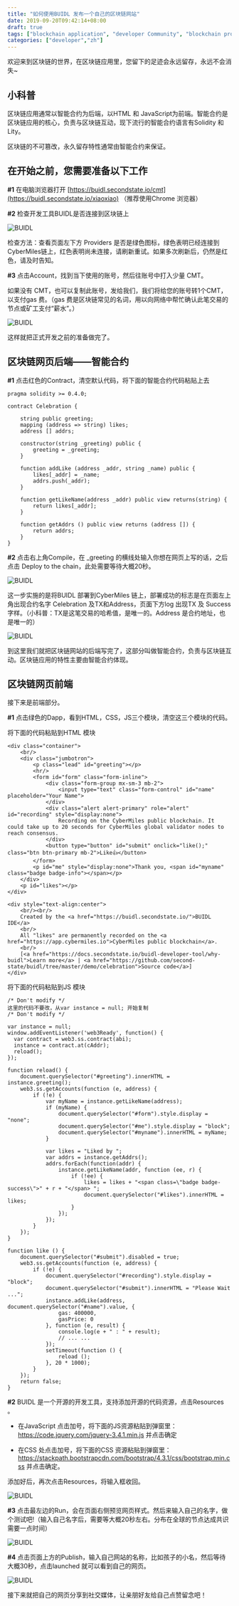 ```yaml
---
title: "如何使用BUIDL 发布一个自己的区块链网站"
date: 2019-09-20T09:42:14+08:00
draft: true
tags: ["blockchain application", "developer Community", "blockchain programming"]
categories: ["developer","zh"]
---
```


欢迎来到区块链的世界，在区块链应用里，您留下的足迹会永远留存，永远不会消失~

## 小科普

区块链应用通常以智能合约为后端，以HTML 和 JavaScript为前端。智能合约是区块链应用的核心，负责与区块链互动，现下流行的智能合约语言有Solidity 和Lity。

区块链的不可篡改，永久留存特性通常由智能合约来保证。

## 在开始之前，您需要准备以下工作

**#1** 在电脑浏览器打开 [https://buidl.secondstate.io/cmt](https://buidl.secondstate.io/xiaoxiao) （推荐使用Chrome 浏览器）

**#2** 检查开发工具BUIDL是否连接到区块链上

![BUIDL](/images/20190920-BUIDL-demo-01.png)

检查方法：查看页面左下方 Providers 是否是绿色图标，绿色表明已经连接到CyberMiles链上，红色表明尚未连接，请刷新重试。如果多次刷新后，仍然是红色，请及时告知。

**#3** 点击Account，找到当下使用的账号，然后往账号中打入少量 CMT。

如果没有 CMT，也可以复制此账号，发给我们，我们将给您的账号转1个CMT，以支付gas 费。（gas 费是区块链常见的名词，用以向网络中帮忙确认此笔交易的节点或矿工支付“薪水”。）

![BUIDL](/images/20190920-BUIDL-demo-02.png)

这样就把正式开发之前的准备做完了。

## 区块链网页后端——智能合约

**#1** 点击红色的Contract，清空默认代码，将下面的智能合约代码粘贴上去
```
pragma solidity >= 0.4.0;

contract Celebration {

    string public greeting;
    mapping (address => string) likes;
    address [] addrs;

    constructor(string _greeting) public {
        greeting = _greeting;
    }

    function addLike (address _addr, string _name) public {
        likes[_addr] = _name;
        addrs.push(_addr);
    }

    function getLikeName(address _addr) public view returns(string) {
        return likes[_addr];
    }

    function getAddrs () public view returns (address []) {
        return addrs;
    }
}
```

**#2** 点击右上角Compile，在 _greeting 的横线处输入你想在网页上写的话，之后点击 Deploy to the chain，此处需要等待大概20秒。

![BUIDL](/images/20190920-BUIDL-demo-03.png)

这一步实施的是将BUIDL 部署到CyberMiles 链上，部署成功的标志是在页面左上角出现合约名字 Celebration 及TX和Address，页面下方log 出现TX 及 Success 字样。（小科普：TX是这笔交易的哈希值，是唯一的。Address 是合约地址，也是唯一的）

![BUIDL](/images/20190920-BUIDL-demo-04.png)

到这里我们就把区块链网站的后端写完了，这部分叫做智能合约，负责与区块链互动。区块链应用的特性主要由智能合约体现。

## 区块链网页前端

接下来是前端部分。

**#1** 点击绿色的Dapp，看到HTML，CSS，JS三个模块，清空这三个模块的代码。

将下面的代码粘贴到HTML 模块

```
<div class="container">
    <br/>
    <div class="jumbotron">
        <p class="lead" id="greeting"></p>
        <hr/>
        <form id="form" class="form-inline">
            <div class="form-group mx-sm-3 mb-2">
                <input type="text" class="form-control" id="name" placeholder="Your Name">
            </div>
            <div class="alert alert-primary" role="alert" id="recording" style="display:none">
                Recording on the CyberMiles public blockchain. It could take up to 20 seconds for CyberMiles global validator nodes to reach consensus.
            </div>
            <button type="button" id="submit" onclick="like();" class="btn btn-primary mb-2">Like👍</button>
        </form>
        <p id="me" style="display:none">Thank you, <span id="myname" class="badge badge-info"></span></p>
    </div>
    <p id="likes"></p>
</div>

<div style="text-align:center">
    <br/><br/>
    Created by the <a href="https://buidl.secondstate.io/">BUIDL IDE</a>
    <br/>
    All "likes" are permanently recorded on the <a href="https://app.cybermiles.io">CyberMiles public blockchain</a>.
    <br/>
    [<a href="https://docs.secondstate.io/buidl-developer-tool/why-buidl">Learn more</a> | <a href="https://github.com/second-state/buidl/tree/master/demo/celebration">Source code</a>]
</div>
```

将下面的代码粘贴到JS 模块

```
/* Don't modify */
这里的代码不要改，从var instance = null; 开始复制
/* Don't modify */

var instance = null;
window.addEventListener('web3Ready', function() {
  var contract = web3.ss.contract(abi);
  instance = contract.at(cAddr);
  reload();
});

function reload() {
    document.querySelector("#greeting").innerHTML = instance.greeting();
    web3.ss.getAccounts(function (e, address) {
        if (!e) {
            var myName = instance.getLikeName(address);
            if (myName) {
                document.querySelector("#form").style.display = "none";
                document.querySelector("#me").style.display = "block";
                document.querySelector("#myname").innerHTML = myName;
            }
            
            var likes = "Liked by ";
            var addrs = instance.getAddrs();
            addrs.forEach(function(addr) {
                instance.getLikeName(addr, function (ee, r) {
                    if (!ee) {
                        likes = likes + "<span class=\"badge badge-success\">" + r + "</span> ";
                        document.querySelector("#likes").innerHTML = likes;
                    }
                });
            });
        }
    });
}

function like () {
    document.querySelector("#submit").disabled = true;
    web3.ss.getAccounts(function (e, address) {
        if (!e) {
            document.querySelector("#recording").style.display = "block";
            document.querySelector("#submit").innerHTML = "Please Wait ...";
            instance.addLike(address, document.querySelector("#name").value, {
                gas: 400000,
                gasPrice: 0
            }, function (e, result) {
                console.log(e + " : " + result);
                // ... ...
            });
            setTimeout(function () {
                reload ();
            }, 20 * 1000);
        }
    });
    return false;
}
```

**#2** BUIDL 是一个开源的开发工具，支持添加开源的代码资源，点击Resources 。

* 在JavaScript 点击加号，将下面的JS资源粘贴到弹窗里：https://code.jquery.com/jquery-3.4.1.min.js 并点击确定

* 在CSS 处点击加号，将下面的CSS 资源粘贴到弹窗里：https://stackpath.bootstrapcdn.com/bootstrap/4.3.1/css/bootstrap.min.css 并点击确定。

添加好后，再次点击Resources，将输入框收回。

![BUIDL](/images/20190920-BUIDL-demo-06.png)

**#3** 点击最左边的Run，会在页面右侧预览网页样式。然后来输入自己的名字，做个测试吧!（输入自己名字后，需要等大概20秒左右。分布在全球的节点达成共识需要一点时间）

![BUIDL](/images/20190920-BUIDL-demo-07.png)

**#4** 点击页面上方的Publish，输入自己网站的名称，比如孩子的小名，然后等待大概30秒，点击launched 就可以看到自己的网页。

![BUIDL](/images/20190920-BUIDL-demo-08.png)

接下来就把自己的网页分享到社交媒体，让亲朋好友给自己点赞留念吧！
